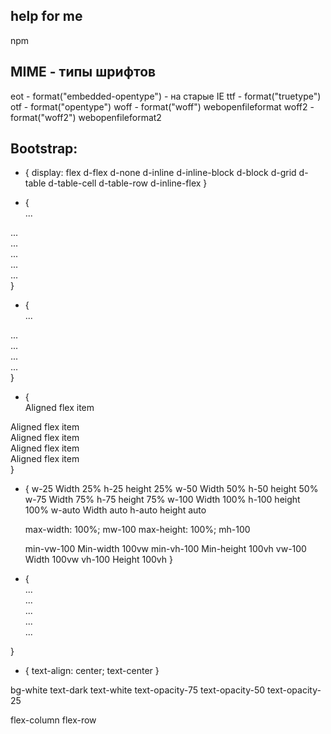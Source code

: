 ## help for me
npm 

## MIME - типы шрифтов
eot - format("embedded-opentype") - на старые IE
ttf - format("truetype") 
otf - format("opentype")
woff - format("woff")  webopenfileformat
woff2 - format("woff2") webopenfileformat2

## Bootstrap:
  <!-- display -->
* {
  display: flex     d-flex
  d-none
  d-inline
  d-inline-block
  d-block
  d-grid
  d-table
  d-table-cell
  d-table-row
  d-inline-flex
}

<!-- Justify content -->
 * {
   <div class="d-flex justify-content-start">...</div>
<div class="d-flex justify-content-end">...</div>
<div class="d-flex justify-content-center">...</div>
<div class="d-flex justify-content-between">...</div>
<div class="d-flex justify-content-around">...</div>
<div class="d-flex justify-content-evenly">...</div>
 }

<!-- Align items -->
* {
  <div class="d-flex align-items-start">...</div>
<div class="d-flex align-items-end">...</div>
<div class="d-flex align-items-center">...</div>
<div class="d-flex align-items-baseline">...</div>
<div class="d-flex align-items-stretch">...</div>
}

<!-- Align self -->
* {
  <div class="align-self-start">Aligned flex item</div>
<div class="align-self-end">Aligned flex item</div>
<div class="align-self-center">Aligned flex item</div>
<div class="align-self-baseline">Aligned flex item</div>
<div class="align-self-stretch">Aligned flex item</div>
}

<!-- Sizing -->
* {
  w-25    Width 25%             h-25    height 25%
  w-50    Width 50%             h-50    height 50%
  w-75    Width 75%             h-75    height 75%
  w-100   Width 100%            h-100   height 100%
  w-auto  Width auto            h-auto  height auto

  max-width: 100%;     mw-100
  max-height: 100%;    mh-100

  min-vw-100   Min-width 100vw
  min-vh-100   Min-height 100vh
  vw-100       Width 100vw
  vh-100       Height 100vh
}

<!-- Position -->
* {
  <div class="position-static">...</div>
  <div class="position-relative">...</div>
  <div class="position-absolute">...</div>
  <div class="position-fixed">...</div>
  <div class="position-sticky">...</div>
}

<!-- Text -->
* {
  text-align: center;  text-center
}

bg-white
text-dark
text-white
text-opacity-75
text-opacity-50
text-opacity-25

flex-column
flex-row
